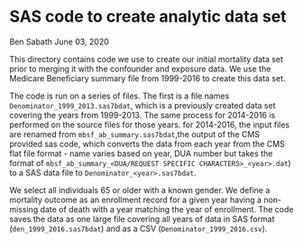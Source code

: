SAS code to create analytic data set
================
Ben Sabath
June 03, 2020

This directory contains code we use to create our initial mortality data
set prior to merging it with the confounder and exposure data. We use
the Medicare Beneficiary summary file from 1999-2016 to create this data
set.

The code is run on a series of files. The first is a file names
`Denominator_1999_2013.sas7bdat`, which is a previously created data set
covering the years from 1999-2013. The same process for 2014-2016 is
performed on the source files for those years. for 2014-2016, the input
files are renamed from `mbsf_ab_summary.sas7bdat`,the output of the CMS
provided sas code, which converts the data from each year from the CMS
flat file format - name varies based on year, DUA number but takes the
format of `mbsf_ab_summary_<DUA/REQUEST SPECIFIC
CHARACTERS>_<year>.dat`) to a SAS data file to
`Denominator_<year>.sas7bdat`.

We select all individuals 65 or older with a known gender. We define a
mortality outcome as an enrollment record for a given year having a
non-missing date of death with a year matching the year of enrollment.
The code saves the data as one large file covering all years of data in
SAS format (`den_1999_2016.sas7bdat`) and as a CSV
(`Denominator_1999_2016.csv`).
